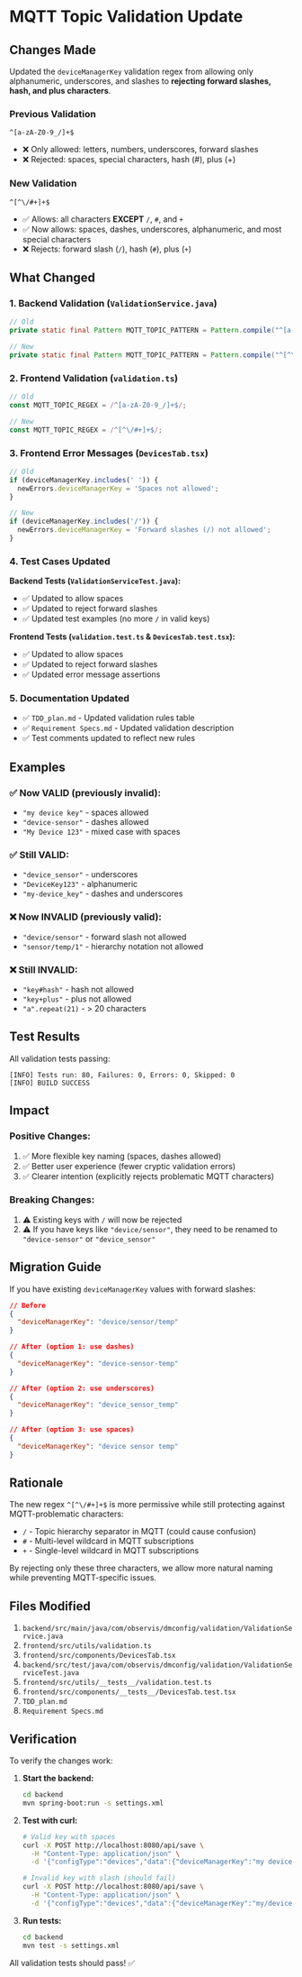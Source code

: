 # MQTT Topic Validation Update

## Changes Made

Updated the `deviceManagerKey` validation regex from allowing only alphanumeric, underscores, and slashes to **rejecting forward slashes, hash, and plus characters**.

### Previous Validation
```regex
^[a-zA-Z0-9_/]+$
```
- ❌ Only allowed: letters, numbers, underscores, forward slashes
- ❌ Rejected: spaces, special characters, hash (#), plus (+)

### New Validation  
```regex
^[^\/#+]+$
```
- ✅ Allows: all characters **EXCEPT** `/`, `#`, and `+`
- ✅ Now allows: spaces, dashes, underscores, alphanumeric, and most special characters
- ❌ Rejects: forward slash (`/`), hash (`#`), plus (`+`)

## What Changed

### 1. Backend Validation (`ValidationService.java`)
```java
// Old
private static final Pattern MQTT_TOPIC_PATTERN = Pattern.compile("^[a-zA-Z0-9_/]+$");

// New
private static final Pattern MQTT_TOPIC_PATTERN = Pattern.compile("^[^\\/#+]+$");
```

### 2. Frontend Validation (`validation.ts`)
```typescript
// Old
const MQTT_TOPIC_REGEX = /^[a-zA-Z0-9_/]+$/;

// New  
const MQTT_TOPIC_REGEX = /^[^\/#+]+$/;
```

### 3. Frontend Error Messages (`DevicesTab.tsx`)
```typescript
// Old
if (deviceManagerKey.includes(' ')) {
  newErrors.deviceManagerKey = 'Spaces not allowed';
}

// New
if (deviceManagerKey.includes('/')) {
  newErrors.deviceManagerKey = 'Forward slashes (/) not allowed';
}
```

### 4. Test Cases Updated

**Backend Tests (`ValidationServiceTest.java`):**
- ✅ Updated to allow spaces
- ✅ Updated to reject forward slashes
- ✅ Updated test examples (no more `/` in valid keys)

**Frontend Tests (`validation.test.ts` & `DevicesTab.test.tsx`):**
- ✅ Updated to allow spaces  
- ✅ Updated to reject forward slashes
- ✅ Updated error message assertions

### 5. Documentation Updated
- ✅ `TDD_plan.md` - Updated validation rules table
- ✅ `Requirement Specs.md` - Updated validation description
- ✅ Test comments updated to reflect new rules

## Examples

### ✅ Now VALID (previously invalid):
- `"my device key"` - spaces allowed
- `"device-sensor"` - dashes allowed
- `"My Device 123"` - mixed case with spaces

### ✅ Still VALID:
- `"device_sensor"` - underscores
- `"DeviceKey123"` - alphanumeric
- `"my-device_key"` - dashes and underscores

### ❌ Now INVALID (previously valid):
- `"device/sensor"` - forward slash not allowed
- `"sensor/temp/1"` - hierarchy notation not allowed

### ❌ Still INVALID:
- `"key#hash"` - hash not allowed
- `"key+plus"` - plus not allowed
- `"a".repeat(21)` - > 20 characters

## Test Results

All validation tests passing:
```
[INFO] Tests run: 80, Failures: 0, Errors: 0, Skipped: 0
[INFO] BUILD SUCCESS
```

## Impact

### Positive Changes:
1. ✅ More flexible key naming (spaces, dashes allowed)
2. ✅ Better user experience (fewer cryptic validation errors)
3. ✅ Clearer intention (explicitly rejects problematic MQTT characters)

### Breaking Changes:
1. ⚠️ Existing keys with `/` will now be rejected
2. ⚠️ If you have keys like `"device/sensor"`, they need to be renamed to `"device-sensor"` or `"device_sensor"`

## Migration Guide

If you have existing `deviceManagerKey` values with forward slashes:

```json
// Before
{
  "deviceManagerKey": "device/sensor/temp"
}

// After (option 1: use dashes)
{
  "deviceManagerKey": "device-sensor-temp"
}

// After (option 2: use underscores)
{
  "deviceManagerKey": "device_sensor_temp"
}

// After (option 3: use spaces)
{
  "deviceManagerKey": "device sensor temp"
}
```

## Rationale

The new regex `^[^\/#+]+$` is more permissive while still protecting against MQTT-problematic characters:
- `/` - Topic hierarchy separator in MQTT (could cause confusion)
- `#` - Multi-level wildcard in MQTT subscriptions
- `+` - Single-level wildcard in MQTT subscriptions

By rejecting only these three characters, we allow more natural naming while preventing MQTT-specific issues.

## Files Modified

1. `backend/src/main/java/com/observis/dmconfig/validation/ValidationService.java`
2. `frontend/src/utils/validation.ts`
3. `frontend/src/components/DevicesTab.tsx`
4. `backend/src/test/java/com/observis/dmconfig/validation/ValidationServiceTest.java`
5. `frontend/src/utils/__tests__/validation.test.ts`
6. `frontend/src/components/__tests__/DevicesTab.test.tsx`
7. `TDD_plan.md`
8. `Requirement Specs.md`

## Verification

To verify the changes work:

1. **Start the backend:**
   ```bash
   cd backend
   mvn spring-boot:run -s settings.xml
   ```

2. **Test with curl:**
   ```bash
   # Valid key with spaces
   curl -X POST http://localhost:8080/api/save \
     -H "Content-Type: application/json" \
     -d '{"configType":"devices","data":{"deviceManagerKey":"my device key","deviceManagerName":"Test"}}'
   
   # Invalid key with slash (should fail)
   curl -X POST http://localhost:8080/api/save \
     -H "Content-Type: application/json" \
     -d '{"configType":"devices","data":{"deviceManagerKey":"my/device","deviceManagerName":"Test"}}'
   ```

3. **Run tests:**
   ```bash
   cd backend
   mvn test -s settings.xml
   ```

All validation tests should pass! ✅

